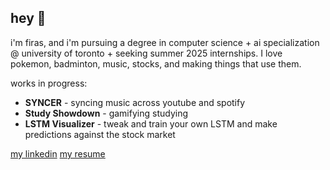 ## hey 👋

i'm firas, and i'm pursuing a degree in computer science + ai specialization @ university of toronto + seeking summer 2025 internships. I love pokemon, badminton, music, stocks, and making things that use them.

works in progress:
- **SYNCER** - syncing music across youtube and spotify
- **Study Showdown** - gamifying studying 
- **LSTM Visualizer** - tweak and train your own LSTM and make predictions against the stock market

[my linkedin](https://www.linkedin.com/in/firas-adnan-jalil/)
[my resume](https://firasajresume.tiiny.site/)
